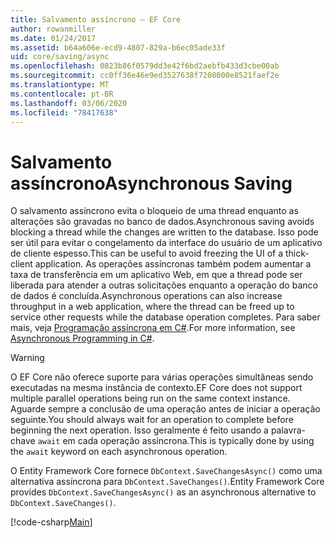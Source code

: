 ```yaml
---
title: Salvamento assíncrono – EF Core
author: rowanmiller
ms.date: 01/24/2017
ms.assetid: b64a606e-ecd9-4807-829a-b6ec05ade33f
uid: core/saving/async
ms.openlocfilehash: 0823b86f0579dd3e42f6bd2aebfb433d3cbe00ab
ms.sourcegitcommit: cc0ff36e46e9ed3527638f7208000e8521faef2e
ms.translationtype: MT
ms.contentlocale: pt-BR
ms.lasthandoff: 03/06/2020
ms.locfileid: "78417638"
---
```

# <a name="asynchronous-saving"></a><span data-ttu-id="22173-102">Salvamento assíncrono</span><span class="sxs-lookup"><span data-stu-id="22173-102">Asynchronous Saving</span></span>

<span data-ttu-id="22173-103">O salvamento assíncrono evita o bloqueio de uma thread enquanto as alterações são gravadas no banco de dados.</span><span class="sxs-lookup"><span data-stu-id="22173-103">Asynchronous saving avoids blocking a thread while the changes are written to the database.</span></span> <span data-ttu-id="22173-104">Isso pode ser útil para evitar o congelamento da interface do usuário de um aplicativo de cliente espesso.</span><span class="sxs-lookup"><span data-stu-id="22173-104">This can be useful to avoid freezing the UI of a thick-client application.</span></span> <span data-ttu-id="22173-105">As operações assíncronas também podem aumentar a taxa de transferência em um aplicativo Web, em que a thread pode ser liberada para atender a outras solicitações enquanto a operação do banco de dados é concluída.</span><span class="sxs-lookup"><span data-stu-id="22173-105">Asynchronous operations can also increase throughput in a web application, where the thread can be freed up to service other requests while the database operation completes.</span></span> <span data-ttu-id="22173-106">Para saber mais, veja [Programação assíncrona em C#](https://docs.microsoft.com/dotnet/csharp/async).</span><span class="sxs-lookup"><span data-stu-id="22173-106">For more information, see [Asynchronous Programming in C#](https://docs.microsoft.com/dotnet/csharp/async).</span></span>

> [!WARNING]  
> <span data-ttu-id="22173-107">O EF Core não oferece suporte para várias operações simultâneas sendo executadas na mesma instância de contexto.</span><span class="sxs-lookup"><span data-stu-id="22173-107">EF Core does not support multiple parallel operations being run on the same context instance.</span></span> <span data-ttu-id="22173-108">Aguarde sempre a conclusão de uma operação antes de iniciar a operação seguinte.</span><span class="sxs-lookup"><span data-stu-id="22173-108">You should always wait for an operation to complete before beginning the next operation.</span></span> <span data-ttu-id="22173-109">Isso geralmente é feito usando a palavra-chave `await` em cada operação assíncrona.</span><span class="sxs-lookup"><span data-stu-id="22173-109">This is typically done by using the `await` keyword on each asynchronous operation.</span></span>

<span data-ttu-id="22173-110">O Entity Framework Core fornece `DbContext.SaveChangesAsync()` como uma alternativa assíncrona para `DbContext.SaveChanges()`.</span><span class="sxs-lookup"><span data-stu-id="22173-110">Entity Framework Core provides `DbContext.SaveChangesAsync()` as an asynchronous alternative to `DbContext.SaveChanges()`.</span></span>

[!code-csharp[Main](../../../samples/core/Saving/Async/Sample.cs#Sample)]
